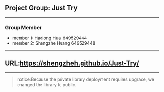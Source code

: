 ## Project Group: Just Try
---
### Group Member
+ member 1: Haolong Huai   649529444
+ member 2: Shengzhe Huang 649529448
---
## URL:https://shengzheh.github.io/Just-Try/
---

> notice:Because the private library deployment requires upgrade, we changed the library to public.
